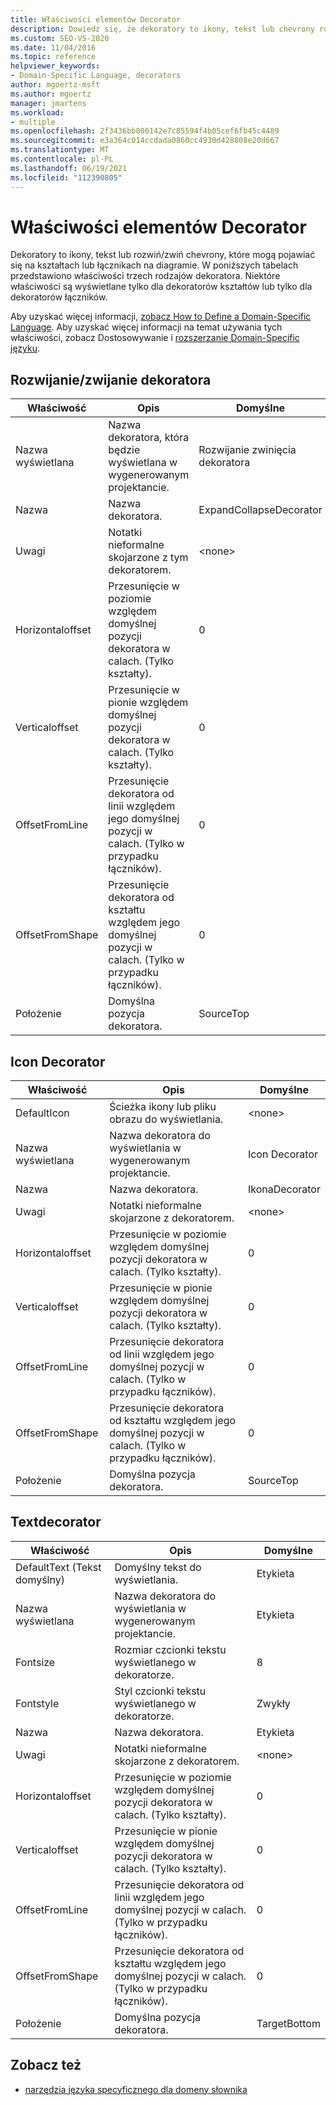 ```yaml
---
title: Właściwości elementów Decorator
description: Dowiedz się, że dekoratory to ikony, tekst lub chevrony rozwijania/zwijania, które mogą pojawiać się na kształtach lub łącznikach na diagramie.
ms.custom: SEO-VS-2020
ms.date: 11/04/2016
ms.topic: reference
helpviewer_keywords:
- Domain-Specific Language, decorators
author: mgoertz-msft
ms.author: mgoertz
manager: jmartens
ms.workload:
- multiple
ms.openlocfilehash: 2f3436bb800142e7c85594f4b05cef6fb45c4489
ms.sourcegitcommit: e3a364c014ccdada0860cc4930d428808e20d667
ms.translationtype: MT
ms.contentlocale: pl-PL
ms.lasthandoff: 06/19/2021
ms.locfileid: "112390805"
---
```

# <a name="properties-of-decorators"></a>Właściwości elementów Decorator
Dekoratory to ikony, tekst lub rozwiń/zwiń chevrony, które mogą pojawiać się na kształtach lub łącznikach na diagramie. W poniższych tabelach przedstawiono właściwości trzech rodzajów dekoratora. Niektóre właściwości są wyświetlane tylko dla dekoratorów kształtów lub tylko dla dekoratorów łączników.

 Aby uzyskać więcej informacji, [zobacz How to Define a Domain-Specific Language](../modeling/how-to-define-a-domain-specific-language.md). Aby uzyskać więcej informacji na temat używania tych właściwości, zobacz Dostosowywanie i [rozszerzanie Domain-Specific języku](../modeling/customizing-and-extending-a-domain-specific-language.md).

## <a name="expandcollapse-decorator"></a>Rozwijanie/zwijanie dekoratora

|Właściwość|Opis|Domyślne|
|-|-|-|
|Nazwa wyświetlana|Nazwa dekoratora, która będzie wyświetlana w wygenerowanym projektancie.|Rozwijanie zwinięcia dekoratora|
|Nazwa|Nazwa dekoratora.|ExpandCollapseDecorator|
|Uwagi|Notatki nieformalne skojarzone z tym dekoratorem.|\<none>|
|Horizontaloffset|Przesunięcie w poziomie względem domyślnej pozycji dekoratora w calach. (Tylko kształty).|0|
|Verticaloffset|Przesunięcie w pionie względem domyślnej pozycji dekoratora w calach. (Tylko kształty).|0|
|OffsetFromLine|Przesunięcie dekoratora od linii względem jego domyślnej pozycji w calach. (Tylko w przypadku łączników).|0|
|OffsetFromShape|Przesunięcie dekoratora od kształtu względem jego domyślnej pozycji w calach. (Tylko w przypadku łączników).|0|
|Położenie|Domyślna pozycja dekoratora.|SourceTop|

## <a name="icon-decorator"></a>Icon Decorator

|Właściwość|Opis|Domyślne|
|-|-|-|
|DefaultIcon|Ścieżka ikony lub pliku obrazu do wyświetlania.|\<none>|
|Nazwa wyświetlana|Nazwa dekoratora do wyświetlania w wygenerowanym projektancie.|Icon Decorator|
|Nazwa|Nazwa dekoratora.|IkonaDecorator|
|Uwagi|Notatki nieformalne skojarzone z dekoratorem.|\<none>|
|Horizontaloffset|Przesunięcie w poziomie względem domyślnej pozycji dekoratora w calach. (Tylko kształty).|0|
|Verticaloffset|Przesunięcie w pionie względem domyślnej pozycji dekoratora w calach. (Tylko kształty).|0|
|OffsetFromLine|Przesunięcie dekoratora od linii względem jego domyślnej pozycji w calach. (Tylko w przypadku łączników).|0|
|OffsetFromShape|Przesunięcie dekoratora od kształtu względem jego domyślnej pozycji w calach. (Tylko w przypadku łączników).|0|
|Położenie|Domyślna pozycja dekoratora.|SourceTop|

## <a name="textdecorator"></a>Textdecorator

|Właściwość|Opis|Domyślne|
|-|-|-|
|DefaultText (Tekst domyślny)|Domyślny tekst do wyświetlania.|Etykieta|
|Nazwa wyświetlana|Nazwa dekoratora do wyświetlania w wygenerowanym projektancie.|Etykieta|
|Fontsize|Rozmiar czcionki tekstu wyświetlanego w dekoratorze.|8|
|Fontstyle|Styl czcionki tekstu wyświetlanego w dekoratorze.|Zwykły|
|Nazwa|Nazwa dekoratora.|Etykieta|
|Uwagi|Notatki nieformalne skojarzone z dekoratorem.|\<none>|
|Horizontaloffset|Przesunięcie w poziomie względem domyślnej pozycji dekoratora w calach. (Tylko kształty).|0|
|Verticaloffset|Przesunięcie w pionie względem domyślnej pozycji dekoratora w calach. (Tylko kształty).|0|
|OffsetFromLine|Przesunięcie dekoratora od linii względem jego domyślnej pozycji w calach. (Tylko w przypadku łączników).|0|
|OffsetFromShape|Przesunięcie dekoratora od kształtu względem jego domyślnej pozycji w calach. (Tylko w przypadku łączników).|0|
|Położenie|Domyślna pozycja dekoratora.|TargetBottom|

## <a name="see-also"></a>Zobacz też

- [narzędzia języka specyficznego dla domeny słownika](/previous-versions/bb126564(v=vs.100))